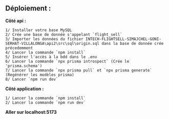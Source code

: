 ## Déploiement :
  
**Côté api :**
  
    1/ Installer votre base MySQL  
    2/ Crée une base de donnée s'appelant `flight_sell`  
    3/ Importer les données du fichier INTECH-FLIGHTSELL-SIMAJCHEL-GONI-SERHAT-VILLALONGA\api2\src\sql\origin.sql dans la base de donnée crée précedemment  
    4/ Lancer la commande `npm install`  
    5/ Insérer l'accès à la bdd dans le .env  
    6/ Lancer la commande `npx prisma introspect` (Crée le 'prisma.schema')  
    7/ Lancer la commande `npx prisma pull` et `npx prisma generate` (Regénérer les modèles prisma)  
    8/ Lancer `npm run dev`  
  
**Côté application :**  
  
    1/ Lancer la commande `npm install`  
    2/ Lancer la commande `npm run dev`  

**Aller sur localhost:5173** 